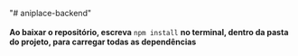"# aniplace-backend" 
\
\
**Ao baixar o repositório, escreva** `npm install` **no terminal, dentro da pasta do projeto, para carregar todas as dependências**

